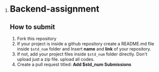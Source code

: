 1. # Backend-assignment

   ## How to submit

   1. Fork this repository
   2. If your project is inside a github repository create a README.md file inside `$std_num` folder and Insert **name** and **link** of your repository.
   3. If not, add your project files inside `$std_num` folder directly. Don't upload just a zip file. upload all codes.
   4. Create a pull request titled: **Add $std_num Submissions**  